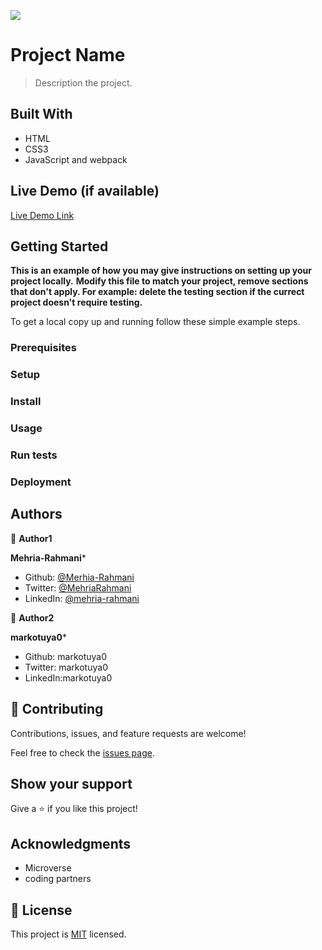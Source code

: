 ![](https://img.shields.io/badge/Microverse-blueviolet)

# Project Name

> Description the project.


## Built With
- HTML
- CSS3
- JavaScript and webpack


## Live Demo (if available)

[Live Demo Link](https://livedemo.com)


## Getting Started

**This is an example of how you may give instructions on setting up your project locally.**
**Modify this file to match your project, remove sections that don't apply. For example: delete the testing section if the currect project doesn't require testing.**


To get a local copy up and running follow these simple example steps.

### Prerequisites

### Setup

### Install

### Usage

### Run tests

### Deployment



## Authors

👤 **Author1**

**Mehria-Rahmani***
- Github: [@Merhia-Rahmani](https://github.com/Mehria-Rahmani)
- Twitter: [@MehriaRahmani](https://twitter.com/MehriaRahmani?t=QwKwWXTVBZthv4sUrOXtfQ&s=08)
- LinkedIn: [@mehria-rahmani](https://www.linkedin.com/in/mehria-rahmani-379211222) 

👤 **Author2**

**markotuya0***
- Github: markotuya0
- Twitter: markotuya0
- LinkedIn:markotuya0

## 🤝 Contributing

Contributions, issues, and feature requests are welcome!

Feel free to check the [issues page](../../issues/).

## Show your support

Give a ⭐️ if you like this project!

## Acknowledgments

- Microverse
- coding partners

## 📝 License

This project is [MIT](./MIT.md) licensed.
